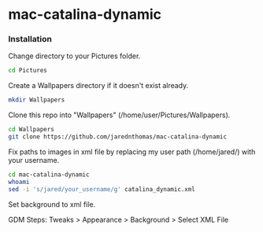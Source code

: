 # mac-catalina-dynamic

### Installation
Change directory to your Pictures folder.
```sh
cd Pictures
```

Create a Wallpapers directory if it doesn't exist already.
```sh
mkdir Wallpapers
```

Clone this repo into "Wallpapers" (/home/user/Pictures/Wallpapers).
```sh
cd Wallpapers
git clone https://github.com/jarednthomas/mac-catalina-dynamic
```

Fix paths to images in xml file by replacing my user path (/home/jared/) with your username.
```sh
cd mac-catalina-dynamic
whoami
sed -i 's/jared/your_username/g' catalina_dynamic.xml
```

Set background to xml file.

GDM Steps: Tweaks > Appearance > Background > Select XML File
